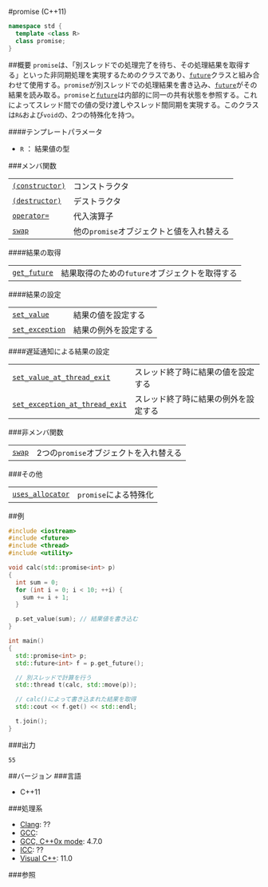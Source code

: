 #promise (C++11)
```cpp
namespace std {
  template <class R>
  class promise;
}
```

##概要
`promise`は、「別スレッドでの処理完了を待ち、その処理結果を取得する」といった非同期処理を実現するためのクラスであり、[`future`](./future.md)クラスと組み合わせて使用する。`promise`が別スレッドでの処理結果を書き込み、[`future`](./future.md)がその結果を読み取る。`promise`と[`future`](./future.md)は内部的に同一の共有状態を参照する。これによってスレッド間での値の受け渡しやスレッド間同期を実現する。このクラスは`R&`および`void`の、2つの特殊化を持つ。


####テンプレートパラメータ
- `R` ： 結果値の型

###メンバ関数

| | |
|------------------------------------------------------------------------------------------------------------------|----------------------------------------------------------------------|
| [`(constructor)`](./promise/promise.md) | コンストラクタ |
| [`(destructor)`](./promise/-promise.md) | デストラクタ |
| [`operator=`](./promise/op_assign.md) | 代入演算子 |
| [`swap`](./promise/swap.md) | 他の`promise`オブジェクトと値を入れ替える |

####結果の取得

| | |
|------------------------------------------------------------------------------------------------------------------|------------------------------------------------------------------------------|
| [`get_future`](./promise/get_future.md) | 結果取得のための`future`オブジェクトを取得する |

####結果の設定

| | |
|------------------------------------------------------------------------------------------------------------------------|--------------------------------|
| [`set_value`](./promise/set_value.md) | 結果の値を設定する |
| [`set_exception`](./promise/set_exception.md) | 結果の例外を設定する |

####遅延通知による結果の設定

| | |
|------------------------------------------------------------------------------------------------------------------------------------------------------|--------------------------------------------------------|
| [`set_value_at_thread_exit`](./promise/set_value_at_thread_exit.md) | スレッド終了時に結果の値を設定する |
| [`set_exception_at_thread_exit`](./promise/set_exception_at_thread_exit.md) | スレッド終了時に結果の例外を設定する |

###非メンバ関数

| | |
|-----------------------------------------------------------------------------------------------------------|-----------------------------------------------------------------|
| [`swap`](./promise/swap_free.md) | 2つの`promise`オブジェクトを入れ替える |


###その他

| | |
|--------------------------------------------------------------------------------------------------------------------------|----------------------------------------|
| [`uses_allocator`](./promise/uses_allocator.md) | `promise`による特殊化 |


##例
```cpp
#include <iostream>
#include <future>
#include <thread>
#include <utility>

void calc(std::promise<int> p)
{
  int sum = 0;
  for (int i = 0; i < 10; ++i) {
    sum += i + 1;
  }

  p.set_value(sum); // 結果値を書き込む
}

int main()
{
  std::promise<int> p;
  std::future<int> f = p.get_future();

  // 別スレッドで計算を行う
  std::thread t(calc, std::move(p));

  // calc()によって書き込まれた結果を取得
  std::cout << f.get() << std::endl;

  t.join();
}
```

###出力
```
55
```

##バージョン
###言語
- C++11

###処理系
- [Clang](/implementation.md#clang): ??
- [GCC](/implementation.md#gcc): 
- [GCC, C++0x mode](/implementation.md#gcc): 4.7.0
- [ICC](/implementation.md#icc): ??
- [Visual C++](/implementation.md#visual_cpp): 11.0


###参照

